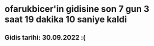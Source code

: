 # ofarukbicer'in gidisine son 7 gun 3 saat 19 dakika 10 saniye kaldi

## Gidis tarihi: 30.09.2022 :(